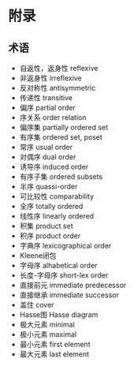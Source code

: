 # 附录

## 术语
  - 自返性，返身性 reflexive
  - 非返身性 irreflexive
  - 反对称性 antisymmetric
  - 传递性 transitive
  - 偏序 partial order
  - 序关系 order relation
  - 偏序集 partially ordered set
  - 有序集 ordered set, poset
  - 常序 usual order
  - 对偶序 dual order
  - 诱导序 induced order
  - 有序子集 ordered subsets
  - 半序 quassi-order
  - 可比较性 comparability
  - 全序 totally ordered
  - 线性序 linearly ordered
  - 积集 product set
  - 积序 product order
  - 字典序 lexicographical order
  - Kleene闭包
  - 字母序 alhabetical order
  - 长度-字母序 short-lex order
  - 直接前元 immediate predecessor
  - 直接继承 immediate successor
  - 盖住 cover
  - Hasse图 Hasse diagram
  - 极大元素 minimal
  - 极小元素 maximal
  - 最小元素 first element
  - 最大元素 last element
